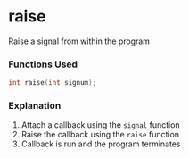 # raise

Raise a signal from within the program

### Functions Used

```c
int raise(int signum);
```

### Explanation

1. Attach a callback using the `signal` function
2. Raise the callback using the `raise` function
3. Callback is run and the program terminates
